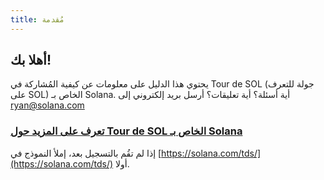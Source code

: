 ```yaml
---
title: مُقدمة
---
```


## أهلا بك!

يحتوي هذا الدليل على معلومات عن كيفية المُشاركة في Tour de SOL (جولة للتعرف على SOL) الخاص بـ Solana. أية أسئلة؟ أية تعليقات؟ أرسل بريد إلكتروني إلى ryan@solana.com

### [تعرف على المزيد حول Tour de SOL الخاص بـ Solana](https://solana.com/tds/)

إذا لم تقُم بالتسجيل بعد، إملأ النموذج في [https://solana.com/tds/](https://solana.com/tds/) أولا.
